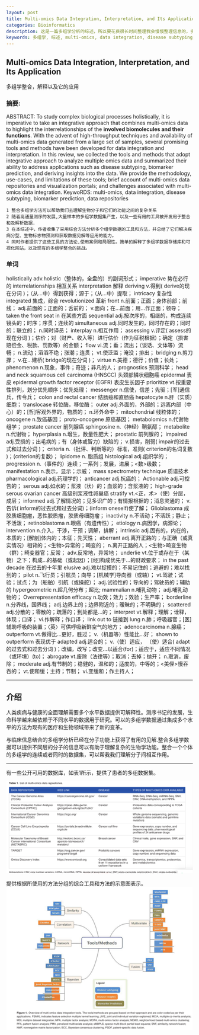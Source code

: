 ```yaml
---
layout: post
title: Multi-omics Data Integration, Interpretation, and Its Application 【多组学整合分析】
categories: Bioinformatics
description: 这是一篇多组学分析的综述，所以要花费很长时间整理我会慢慢整理信息的，多组学主要的几个方面比如 亚型分型，找biomarker，常见在深度学习前的整合方法，网络结构，贝叶斯等方法此博客主要会讲下这篇文献中提到的方法随后我会将每个方法的文献看了全部更新下
keywords: 多组学, 综述, multi-omics, data integration, disease subtyping, biomarker prediction, data repositories
---
```


##  Multi-omics Data Integration, Interpretation, and Its Application

多组学整合，解释以及它的应用
### 摘要:
ABSTRACT: To study complex biological processes holistically, it is imperative to take an integrative approach that combines multi-omics data to highlight the interrelationships of the **involved biomolecules and their functions**. With the advent of high-throughput techniques and availability of multi-omics data generated from a large set of samples, several promising tools and methods have been developed for data integration and interpretation. In this review, we collected the tools and methods that adopt integrative approach to analyze multiple omics data and summarized their ability to address applications such as disease subtyping, biomarker prediction, and deriving insights into the data. We provide the methodology, use-cases, and limitations of these tools; brief account of multi-omics data repositories and visualization portals; and challenges associated with multi-omics data integration. KeywoRDS: multi-omics, data integration, disease subtyping, biomarker prediction, data repositories

    1 整合多组学方法可以帮助我们去理解生物分子和它们的功能之间的复杂关系
    2 随着高通量测序的发展,大量样本的多组学数据集产生，以及一些有用的工具被开发用于整合和及解析数据.
    3 在本综述中，作者收集了采用综合方法分析多个组学数据的工具和方法，并总结了它们解决疾病分型、生物标志物预测和获取数据见解等应用的能力。
    4 同时作者提供了这些工具的方法论,使用案例和局限性。简单的解释了多组学数据存储库和可视化网站，以及现有的多组学整合的挑战。

### 单词
holistically adv.holistic（整体的，全盘的）的副词形式；
imperative 势在必行的
interrelationships  相互关系
interpretation  解释
deriving v.得到( derive的现在分词 )；（从…中）得到获得；源于；（从…中）提取；
intricacy 复杂性
integrated 集成，综合
revolutionized  革新
front   n.前面；正面；身体前部；前线； adj.前面的；正面的；舌前的； v.面向；在…前面；用…作正面；领导；
taken the front seat in 在某些方面
sequential adj.按次序的，相继的，构成连续镜头的；时序；序贯；连续的
simultaneous    adj.同时发生的，同时存在的；同时的；联立的； n.同时译员；
interplay   n.相互作用；
assessing   v.评定( assess的现在分词 )；估价；对（财产、收入等）进行估价（作为征税根据）；确定（损害赔偿金、税款、罚款等）的金额；
flow    vi.流；垂；流出；（谈话、文体等）流畅； n.流动；滔滔不绝；涨潮；连贯； vt.使泛滥；淹没；排出；
bridging    n.剪刀撑； v.在…建桥( bridge的现在分词 )；
virtue  n.美德；德行；价值；长处；
phenomenon  n.现象，事件；奇迹；非凡的人；
prognostics 预测科学；
head and neck squamous cell carcinoma (HNSCC) 头颈部鳞状细胞癌
epidermal   表皮
epidermal growth factor receptor (EGFR) 表皮生长因子
prioritize  vt.按重要性排列，划分优先顺序；优先处理；
messenger   n.信使，信差；先驱；[军]通信兵，传令兵；
colon and rectal cancer 结肠癌和直肠癌
hepatocyte  n.肝（实质）细胞；
translocase 转位酶，移位酶；
outer   adj.外面的，外部的；远离内部（中心）的；[哲]客观外界的，物质的； n.环外命中；
mitochondrial   线粒体的；
oncogene    n.致癌基因；
proto-oncogene  原癌基因；
metabolomics    n.代谢物组学；
prostate cancer 前列腺癌
sphingosine n.（神经）鞘氨醇；
metabolite  n.代谢物；
hyperplasia n.增生，数量性肥大；
prostatic   前列腺的；
impaired    adj.受损的；出毛病的；有（身体或智力）缺陷的； v.损害，削弱( impair的过去式和过去分词 )；
criteria    n.（批评、判断等的）标准，准则( criterion的名词复数 )；(criterion的复数)；
lipidome    n. 脂质组
histological    adj.组织学的；
progression     n.（事件的）连续；一系列；发展，进展；<数>级数；
manifestation   n.表示，显示；示威；
mass spectrometry technique 质谱技术
pharmacological adj.药理学的；
anticancer  adj.抗癌的；
Actionable  adj.可控告的；
serous  adj.如水的；浆液（状）的；血浆的；含浆液的；
high-grade serous ovarian cancer   高级别浆液性卵巢癌
stratify    vt.<正，术>（使）分层，成层；
informed    adj.了解情况的；见多识广的；有情报根据的；消息灵通的； v.告诉( inform的过去式和过去分词)；(inform oneself)使了解；
Glioblastoma    成胶质细胞瘤，恶性胶质瘤，胶质母细胞瘤；
inactivity  n.不活动；不活跃；静止；不活泼；
retinoblastoma  n.眼癌（有遗传性）；
etiology     n.病因学，病源论；
intervention    n.介入，干涉，干预；调解，排解；
intrinsic   adj.固有的，内在的，本质的；[解剖]体内的；本征；先天性；
aberrant    adj.离开正路的；与正确（或真实情况）相背的；<生物>异常的；畸变的； n.离开正路的人；<生物>畸变生物（群）；畸变器官；反常； adv.反常地，异常地；
underlie    vt.位于或存在于（某物）之下；构成…的基础（或起因）；[经]构成优先于…的财政要求；
in the past decade  在过去的十年里
elusive adj.难以捉摸的；不易记住的；逃避的；难以找到的；
pilot   n.飞行员；引航员；向导；[机械学]导向器（或轴）； vt.驾驶；试验；试点；为（船舶）引航（或操舵）； adj.试验性的；导向的；驾驶员的；辅助的
hypergeometric  n.超几何分布；超比;
mammalian   n.哺乳动物； adj.哺乳动物的；
Overrepresentation
efficacy    n.功效；效力；效验；生产率；
borderline  n.分界线，国界线； adj.边界上的；边界附近的；暧昧的；不明确的；
scattered   adj.分散的；零散的；疏落的；到处都是…的；
interpret   vt.解释；理解；诠释，体现；口译； vi.作解释；作口译；
link out to 链接到
lung    n.肺；呼吸器官；[医]辅助呼吸的装置；〈英〉可供呼吸新鲜空气的地方；
adenocarcinoma  n.腺癌；
outperform  vt.做得比…更好，胜过； v.（机器等）性能比…好；
shown to outperform 表现优于
adapted adj.适合的； v.（使）适应， （使）适合( adapt的过去式和过去分词 )；改编，改写；改变…以适合(for)；适应于，适应不同情况（或环境）(to)；
abrogate    vt.废除（法律等）；取消；去掉；抛开； n.取消，废除；
moderate    adj.有节制的；稳健的，温和的；适度的，中等的；<美俚>慢吞吞的； vt.使和缓；主持；节制； vi.变缓和；作主持人；










----
## 介绍

人类疾病与健康的全面理解需要多个水平数据提供可解释性。测序书记的发展，生命科学越来越依赖于不同水平的数据用于研究。可以的多组学数据通过集成多个水平的方法为现有的医疗和生物领域带来了新的变革。

与临床信息结合的多组学分析已经在分子功能上获得了有用的见解.整合多组学数据可以提供不同层的分子的信息可以有助于理解复杂的生物学功能。整合一个个体的多组学的连续或者同时的数据集，可以帮我我们理解分子间相互作用。


----
有一些公开可用的数据库，如表1所示，提供了患者的多组数据集。



![Alt text](assets/image.png)



提供根据所使用的方法分组的综合工具和方法的示意图表示。
![Alt text](assets/image-1.png)

